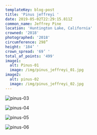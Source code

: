 ```yaml
---
templateKey: blog-post
title: 'Pinus jeffreyi '
date: 2019-05-02T22:29:15.811Z
common_name: Jeffrey Pine
location: 'Huntington Lake, California'
crowned: '2018'
photographed: '2018'
circumference: 298”
height: '184’ '
crown_spread: '69’ '
total_af_points: '499'
image1:
  alt: Pinus-01
  image: /img/pinus_jeffreyi_01.jpg
image2:
  alt: pinus-02
  image: /img/pinus_jeffreyi_02.jpg
---
```


![pinus-03](/img/pinus_jeffreyi_03.jpg 'pinus-03')

![pinus-04](/img/pinus_jeffreyi_04.jpg 'pinus-04')

![pinus-05](/img/pinus_jeffreyi_05.jpg 'pinus-05')

![pinus-06](/img/pinus_jeffreyi_06.jpg 'pinus-06')

